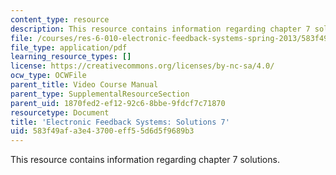 ```yaml
---
content_type: resource
description: This resource contains information regarding chapter 7 solutions.
file: /courses/res-6-010-electronic-feedback-systems-spring-2013/583f49afa3e43700eff55d6d5f9689b3_MITRES_6-010S13_sol07.pdf
file_type: application/pdf
learning_resource_types: []
license: https://creativecommons.org/licenses/by-nc-sa/4.0/
ocw_type: OCWFile
parent_title: Video Course Manual
parent_type: SupplementalResourceSection
parent_uid: 1870fed2-ef12-92c6-8bbe-9fdcf7c71870
resourcetype: Document
title: 'Electronic Feedback Systems: Solutions 7'
uid: 583f49af-a3e4-3700-eff5-5d6d5f9689b3
---
```

This resource contains information regarding chapter 7 solutions.